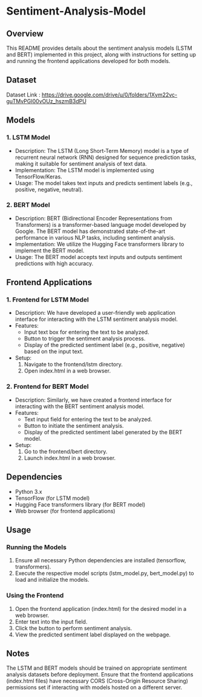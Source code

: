 # Sentiment-Analysis-Model

## Overview
This README provides details about the sentiment analysis models (LSTM and BERT) implemented in this project, along with instructions for setting up and running the frontend applications developed for both models.

## Dataset 
Dataset Link : https://drive.google.com/drive/u/0/folders/1Xym22vc-guTMvPGI00vOUz_hszmB3dPU

## Models
### 1. LSTM Model
- Description: The LSTM (Long Short-Term Memory) model is a type of recurrent neural network (RNN) designed for sequence prediction tasks, making it suitable for sentiment analysis of text data.
- Implementation: The LSTM model is implemented using TensorFlow/Keras.
- Usage: The model takes text inputs and predicts sentiment labels (e.g., positive, negative, neutral).
### 2. BERT Model
- Description: BERT (Bidirectional Encoder Representations from Transformers) is a transformer-based language model developed by Google. The BERT model has demonstrated state-of-the-art performance in various NLP tasks, including sentiment analysis.
- Implementation: We utilize the Hugging Face transformers library to implement the BERT model.
- Usage: The BERT model accepts text inputs and outputs sentiment predictions with high accuracy.

## Frontend Applications
### 1. Frontend for LSTM Model
- Description: We have developed a user-friendly web application interface for interacting with the LSTM sentiment analysis model.
- Features:
   - Input text box for entering the text to be analyzed.
   - Button to trigger the sentiment analysis process.
   - Display of the predicted sentiment label (e.g., positive, negative) based on the input text.
- Setup:
   1. Navigate to the frontend/lstm directory.
   2. Open index.html in a web browser.
### 2. Frontend for BERT Model
- Description: Similarly, we have created a frontend interface for interacting with the BERT sentiment analysis model.
- Features:
  - Text input field for entering the text to be analyzed.
  - Button to initiate the sentiment analysis.
  - Display of the predicted sentiment label generated by the BERT model.
- Setup:
  1. Go to the frontend/bert directory.
   2. Launch index.html in a web browser.
   
## Dependencies
- Python 3.x
- TensorFlow (for LSTM model)
- Hugging Face transformers library (for BERT model)
- Web browser (for frontend applications)
  
## Usage
### Running the Models
1. Ensure all necessary Python dependencies are installed (tensorflow, transformers).
2. Execute the respective model scripts (lstm_model.py, bert_model.py) to load and initialize the models.
### Using the Frontend
1. Open the frontend application (index.html) for the desired model in a web browser.
2. Enter text into the input field.
3. Click the button to perform sentiment analysis.
4. View the predicted sentiment label displayed on the webpage.

## Notes
The LSTM and BERT models should be trained on appropriate sentiment analysis datasets before deployment.
Ensure that the frontend applications (index.html files) have necessary CORS (Cross-Origin Resource Sharing) permissions set if interacting with models hosted on a different server.

